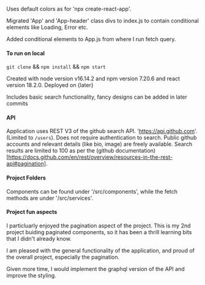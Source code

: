 Uses default colors as for 'npx create-react-app'.

Migrated 'App' and 'App-header' class divs to index.js to contain conditional elements like Loading, Error etc.

Added conditional elements to App.js from where I run fetch query.


#### To run on local

``` git clone ``` && ``` npm install ``` && ``` npm start ```

Created with node version v16.14.2 and npm version 7.20.6 and react version 18.2.0.
Deployed on {later}

Includes basic search functionality, fancy designs can be added in later commits

#### API

Application uses REST V3 of the github search API. 'https://api.github.com'. (Limited to ``` /users ```).
Does not require authentication to search. Public github accounts and relevant details (like bio, image) are freely available. Search results are limited to 100 as per the (github documentation) [https://docs.github.com/en/rest/overview/resources-in-the-rest-api#pagination].

#### Project Folders
Components can be found under '/src/components', while the fetch methods are under '/src/services'.

#### Project fun aspects

I particluarly enjoyed the pagination aspect of the project. This is my 2nd project buiding paginated components, so it has been a thrill learning bits that I didn't already know.

I am pleased with the general functionality of the application, and proud of the overall project, especially the pagination.

Given more time, I would implement the graphql version of the API and improve the styling.
